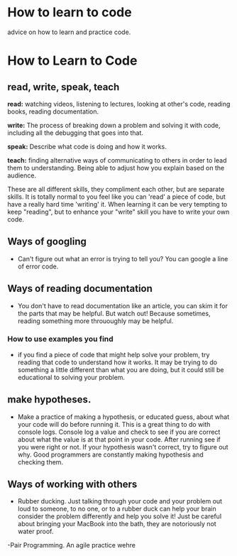# How to learn to code
advice on how to learn and practice code.

# How to Learn to Code

## read, write, speak, teach

__read:__ watching videos, listening to lectures, looking at other's code, reading books, reading documentation.

__write:__ The process of breaking down a problem and solving it with code, including all the debugging that goes into that.

__speak:__ Describe what code is doing and how it works.

__teach:__ finding alternative ways of communicating to others in order to lead them to understanding. Being able to adjust how you explain based on the audience.

These are all different skills, they compliment each other, but are separate skills. It is totally normal to you feel like you can 'read' a piece of code, but have a really hard time 'writing' it. When learning it can be very tempting to keep "reading", but to enhance your "write" skill you have to write your own code.


## Ways of googling
  - Can't figure out what an error is trying to tell you? You can google a line of error code. 

## Ways of reading documentation
- You don't have to read documentation like an article, you can skim it for the parts that may be helpful.
But watch out! Because sometimes, reading something more thrououghly may be helpful.


### How to use examples you find
- if you find a piece of code that might help solve your problem, try reading that code to understand how it works. It may be trying to do something a little different than what you are doing, but it could still be educational to solving your problem.


## make hypotheses. 
- Make a practice of making a hypothesis, or educated guess, about what your code will do before running it. This is a great thing to do with console logs.  Console log a value and check to see if you are correct about what the value is at that point in your code. After running see if you were right or not. If your hypothesis wasn't correct, try to figure out why. Good programmers are constantly making hypothesis and checking them.


## Ways of working with others

- Rubber ducking. Just talking through your code and your problem out loud to someone, to no one, or to a rubber duck can help your brain consider the problem differently and help you solve it! Just be careful about bringing your MacBook into the bath, they are notoriously not water proof. 

-Pair Programming.  An agile practice wehre 
